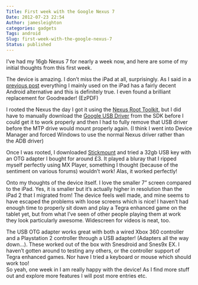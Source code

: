 ```yaml
---
Title: First week with the Google Nexus 7
Date: 2012-07-23 22:54
Author: jamesleighton
categories: gadgets
Tags: android
Slug: first-week-with-the-google-nexus-7
Status: published
---
```


I’ve had my 16gb Nexus 7 for nearly a week now, and here are some of my initial thoughts from this first week.

The device is amazing. I don’t miss the iPad at all, surprisingly. As I said in a [previous post](/2012/07/switching-to-android.html) everything I mainly used on the iPad has a fairly decent Android alternative and this is definitely true. I even found a brilliant replacement for Goodreader! (EzPDF)

I rooted the Nexus the day I got it using the [Nexus Root Toolkit](http://forum.xda-developers.com/showthread.php?t=1766475), but I did have to manually download the [Google USB Driver](https://developer.android.com/sdk/win-usb.html) from the SDK before I could get it to work properly and then I had to fully remove that USB driver before the MTP drive would mount properly again. (I think I went into Device Manager and forced Windows to use the normal Nexus driver rather than the ADB driver)

Once I was rooted, I downloaded [Stickmount](https://play.google.com/store/apps/details?id=eu.chainfire.stickmount&hl=en) and tried a 32gb USB key with an OTG adapter I bought for around £3. It played a bluray that I ripped myself perfectly using MX Player, something I thought (because of the sentiment on various forums) wouldn’t work! Alas, it worked perfectly!

Onto my thoughts of the device itself. I love the smaller 7” screen compared to the iPad. Yes, it is smaller but it’s actually higher in resolution than the iPad 2 that I migrated from! The device feels well made, and mine seems to have escaped the problems with loose screens which is nice! I haven’t had enough time to properly sit down and play a Tegra enhanced game on the tablet yet, but from what I’ve seen of other people playing them at work they look particularly awesome. Widescreen for videos is neat, too.

The USB OTG adapter works great with both a wired Xbox 360 controller and a Playstation 2 controller through a USB adapter! (Adapters all the way down…). These worked out of the box with Snesdroid and Snes9x EX. I haven’t gotten around to testing any others, or the controller support of Tegra enhanced games. Nor have I tried a keyboard or mouse which should work too!  
So yeah, one week in I am really happy with the device! As I find more stuff out and explore more features I will post more entries etc.

